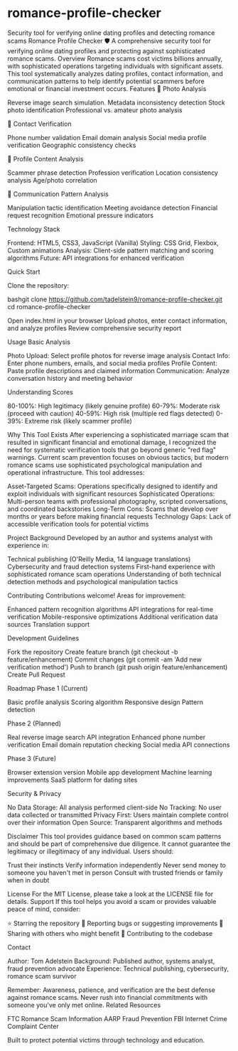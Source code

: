 # romance-profile-checker
Security tool for verifying online dating profiles and detecting romance scams
Romance Profile Checker 🛡️
A comprehensive security tool for verifying online dating profiles and protecting against sophisticated romance scams.
Overview
Romance scams cost victims billions annually, with sophisticated operations targeting individuals with significant assets. This tool systematically analyzes dating profiles, contact information, and communication patterns to help identify potential scammers before emotional or financial investment occurs.
Features
📸 Photo Analysis

Reverse image search simulation.
Metadata inconsistency detection
Stock photo identification
Professional vs. amateur photo analysis

📱 Contact Verification

Phone number validation
Email domain analysis
Social media profile verification
Geographic consistency checks

📝 Profile Content Analysis

Scammer phrase detection
Profession verification
Location consistency analysis
Age/photo correlation

💬 Communication Pattern Analysis

Manipulation tactic identification
Meeting avoidance detection
Financial request recognition
Emotional pressure indicators

Technology Stack

Frontend: HTML5, CSS3, JavaScript (Vanilla)
Styling: CSS Grid, Flexbox, Custom animations
Analysis: Client-side pattern matching and scoring algorithms
Future: API integrations for enhanced verification

Quick Start

Clone the repository:

bashgit clone https://github.com/tadelstein9/romance-profile-checker.git
cd romance-profile-checker

Open index.html in your browser
Upload photos, enter contact information, and analyze profiles
Review comprehensive security report

Usage
Basic Analysis

Photo Upload: Select profile photos for reverse image analysis
Contact Info: Enter phone numbers, emails, and social media profiles
Profile Content: Paste profile descriptions and claimed information
Communication: Analyze conversation history and meeting behavior

Understanding Scores

80-100%: High legitimacy (likely genuine profile)
60-79%: Moderate risk (proceed with caution)
40-59%: High risk (multiple red flags detected)
0-39%: Extreme risk (likely scammer profile)

Why This Tool Exists
After experiencing a sophisticated marriage scam that resulted in significant financial and emotional damage, I recognized the need for systematic verification tools that go beyond generic "red flag" warnings. Current scam prevention focuses on obvious tactics, but modern romance scams use sophisticated psychological manipulation and operational infrastructure.
This tool addresses:

Asset-Targeted Scams: Operations specifically designed to identify and exploit individuals with significant resources
Sophisticated Operations: Multi-person teams with professional photography, scripted conversations, and coordinated backstories
Long-Term Cons: Scams that develop over months or years before making financial requests
Technology Gaps: Lack of accessible verification tools for potential victims

Project Background
Developed by an author and systems analyst with experience in:

Technical publishing (O'Reilly Media, 14 language translations)
Cybersecurity and fraud detection systems
First-hand experience with sophisticated romance scam operations
Understanding of both technical detection methods and psychological manipulation tactics

Contributing
Contributions welcome! Areas for improvement:

Enhanced pattern recognition algorithms
API integrations for real-time verification
Mobile-responsive optimizations
Additional verification data sources
Translation support

Development Guidelines

Fork the repository
Create feature branch (git checkout -b feature/enhancement)
Commit changes (git commit -am 'Add new verification method')
Push to branch (git push origin feature/enhancement)
Create Pull Request

Roadmap
Phase 1 (Current)

 Basic profile analysis
 Scoring algorithm
 Responsive design
 Pattern detection

Phase 2 (Planned)

 Real reverse image search API integration
 Enhanced phone number verification
 Email domain reputation checking
 Social media API connections

Phase 3 (Future)

 Browser extension version
 Mobile app development
 Machine learning improvements
 SaaS platform for dating sites

Security & Privacy

No Data Storage: All analysis performed client-side
No Tracking: No user data collected or transmitted
Privacy First: Users maintain complete control over their information
Open Source: Transparent algorithms and methods

Disclaimer
This tool provides guidance based on common scam patterns and should be part of comprehensive due diligence. It cannot guarantee the legitimacy or illegitimacy of any individual. Users should:

Trust their instincts
Verify information independently
Never send money to someone you haven't met in person
Consult with trusted friends or family when in doubt

License
For the MIT License, please take a look at the LICENSE file for details.
Support
If this tool helps you avoid a scam or provides valuable peace of mind, consider:

⭐ Starring the repository
🐛 Reporting bugs or suggesting improvements
📢 Sharing with others who might benefit
💝 Contributing to the codebase

Contact

Author: Tom Adelstein
Background: Published author, systems analyst, fraud prevention advocate
Experience: Technical publishing, cybersecurity, romance scam survivor


Remember: Awareness, patience, and verification are the best defense against romance scams. Never rush into financial commitments with someone you've only met online.
Related Resources

FTC Romance Scam Information
AARP Fraud Prevention
FBI Internet Crime Complaint Center

Built to protect potential victims through technology and education.
